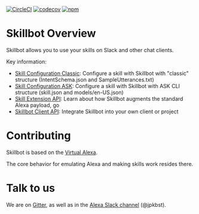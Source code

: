 [![CircleCI](https://circleci.com/gh/skillbotio/client.svg?style=svg&circle-token=99112ca7ffc59b0d4d5604ff7fdda32abe84e214)](https://circleci.com/gh/skillbotio/client)
[![codecov](https://codecov.io/gh/skillbotio/client/branch/master/graph/badge.svg?token=MXXLxo9NlP)](https://codecov.io/gh/skillbotio/client)
[![npm](https://img.shields.io/npm/v/skillbot-client.svg)](https://npmjs.com/package/skillbot-client)

# Skillbot Overview
Skillbot allows you to use your skills on Slack and other chat clients.

Key information:
* [Skill Configuration Classic](docs/SKILL_SETUP_CLASSIC.md): Configure a skill with Skillbot with "classic" structure (IntentSchema.json and SampleUtterances.txt)
* [Skill Configuration ASK](docs/SKILL_SETUP_ASK.md): Configure a skill with Skillbot with ASK CLI structure (skill.json and models/en-US.json)
* [Skill Extension API](docs/SKILL_EXTENSION_API.md): Learn about how Skillbot augments the standard Alexa payload, go
* [Skillbot Client API](docs/SKILLBOT_CLIENT_API.md): Integrate Skillbot into your own client or project

# Contributing
Skillbot is based on the [Virtual Alexa](https://github.com/bespoken/virtual-alexa).

The core behavior for emulating Alexa and making skills work resides there.

# Talk to us
We are on [Gitter](https://gitter.im/bespoken/bst), as well as in the [Alexa Slack channel](http://alexaslack.com) (@jpkbst).